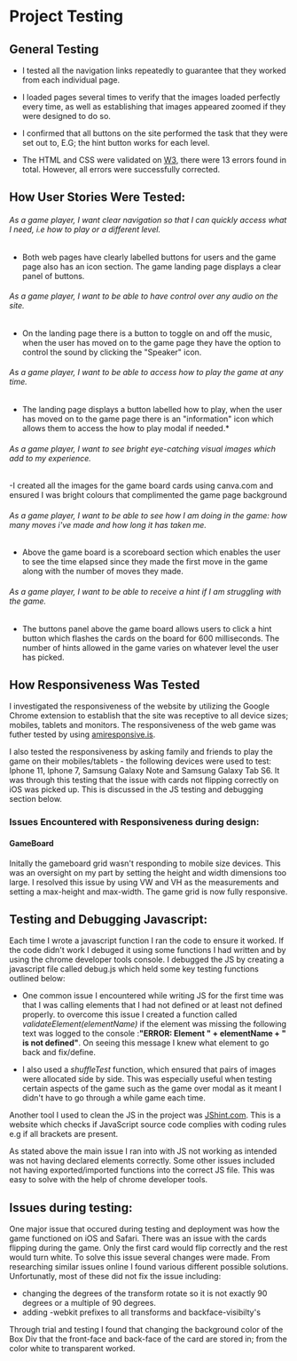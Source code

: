 # Project Testing

## General Testing
*	I tested all the navigation links repeatedly to guarantee that they worked from each individual page.

*	I loaded pages several times to verify that the images loaded perfectly every time, as well as establishing that images appeared zoomed if they were designed to do so. 

*	I confirmed that all buttons on the site performed the task that they were set out to, E.G; the hint button works for each level.

*   The HTML and CSS were validated on [W3](https://validator.w3.org/), there were 13 errors found in total. However, all errors were successfully corrected.

## How User Stories Were Tested:
###### As a game player, I want clear navigation so that I can quickly access what I need, i.e how to play or a different level.
- Both web pages have clearly labelled buttons for users and the game page also has an icon section. The game landing page displays a clear panel of buttons.
###### As a game player, I want to be able to have control over any audio on the site.
- On the landing page there is a button to toggle on and off the music, when the user has moved on to the game page they have the option to control the sound by clicking the "Speaker" icon.
###### As a game player, I want to be able to access how to play the game at any time.
-  The landing page displays a button labelled how to play, when the user has moved on to the game page there is an "information" icon which allows them to access the how to play modal if needed.*
###### As a game player, I want to see bright eye-catching visual images which add to my experience.
-I created all the images for the game board cards using canva.com and ensured I was bright colours that complimented the game page background
###### As a game player, I want to be able to see how I am doing in the game: how many moves i've made and how long it has taken me.
- Above the game board is a scoreboard section which enables the user to see the time elapsed since they made the first move in the game along with the number of moves they made. 
###### As a game player, I want to be able to receive a hint if I am struggling with the game. 
- The buttons panel above the game board allows users to click a hint button which flashes the cards on the board for 600 milliseconds. The number of hints allowed in the game varies on whatever level the user has picked. 


## How Responsiveness Was Tested
I investigated the responsiveness of the website by utilizing the Google Chrome extension to establish that the site was receptive to all device sizes; mobiles, tablets and monitors. 
The responsiveness of the web game was futher tested by using [amiresponsive.is](http://ami.responsivedesign.is/). 

I also tested the responsiveness by asking family and friends to play the game on their mobiles/tablets - the following devices were used to test: Iphone 11, Iphone 7, Samsung Galaxy Note and Samsung Galaxy Tab S6.
It was through this testing that the issue with cards not flipping correctly on iOS was picked up. This is discussed in the JS testing and debugging section below. 

### Issues Encountered with Responsiveness during design:
#### GameBoard
Initally the gameboard grid wasn't responding to mobile size devices. This was an oversight on my part by setting the height and width dimensions too large. I resolved this issue by using VW and VH as the measurements and setting a max-height and max-width.
The game grid is now fully responsive. 

## Testing and Debugging Javascript:
Each time I wrote a javascript function I ran the code to ensure it worked. If the code didn't work I debuged it using some functions I had written and by using the chrome developer tools console.
I debugged the JS by creating a javascript file called debug.js which held some key testing functions outlined below: 

- One common issue I encountered while writing JS for the first time was that I was calling elements that I had not defined or at least not defined properly.
to overcome this issue I created a function called *validateElement(elementName)* if the element was missing the following text was logged to the console :**"ERROR: Element " + elementName + " is not defined"**.
On seeing this message I knew what element to go back and fix/define. 

- I also used a *shuffleTest* function, which ensured that pairs of images were allocated side by side. This was especially useful when testing certain aspects of the game such as the game over modal as it meant I didn't have to go through a while game each time. 

Another tool I used to clean the JS in the project was [JShint.com](https://jshint.com/). This is a website which checks if JavaScript source code complies with coding rules e.g if all brackets are present. 

As stated above the main issue I ran into with JS not working as intended was not having declared elements correctly. Some other issues included not having exported/imported functions into the correct JS file. This was easy to solve with the help of chrome developer tools.

## Issues during testing:
One major issue that occured during testing and deployment was how the game functioned on iOS and Safari. There was an issue with the cards flipping during the game. Only the first card would flip correctly and the rest would turn white. 
To solve this issue several changes were made. From researching similar issues online I found various different possible solutions. Unfortunatly, most of these did not fix the issue including:
- changing the degrees of the transform rotate so it is not exactly 90 degrees or a multiple of 90 degrees.
- adding -webkit prefixes to all transforms and backface-visibilty's 

Through trial and testing I found that changing the background color of the Box Div that the front-face and back-face of the card are stored in; from the color white to transparent worked.









